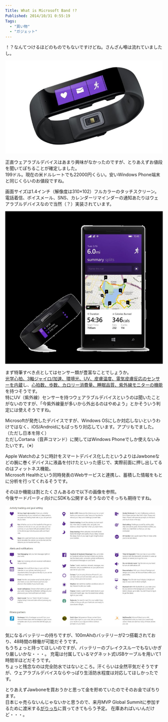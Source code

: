 ```yaml
---
Title: What is Microsoft Band !?
Published: 2014/10/31 0:55:19
Tags:
  - "買い物"
  - "ガジェット"
---
```

！？なんてつけるほどのものでもないですけどね。さんざん噂は流れていましたし。  

![](20141031001551.jpg) 

正直ウェアラブルデバイスはあまり興味がなかったのですが、とりあえずお値段を聞いてぽちることが確定しました。  
199ドル。現在の米ドルレートでも22000円くらい。安いWindows Phone端末と同じくらいのお値段ですね。

<!-- more -->

画面サイズは1.4インチ（解像度は310×102）フルカラーのタッチスクリーン。  
電話着信、ボイスメール、SNS、カレンダーリマインダーの通知あたりはウェアラブルデバイスなので当然（？）実装されています。

![](20141031000607.jpg) 

まず特筆すべき点としてはセンサー類が豊富なことでしょうか。  
[光学心拍、3軸ジャイロ/加速、環境光、UV、皮膚温度、電気皮膚反応のセンサーを内蔵](http://japanese.engadget.com/2014/10/30/microsoft-band-microsoft-health-windows/)し、[心拍数、歩数、カロリー消費量、睡眠品質、紫外線モニターの機能](http://www.itmedia.co.jp/enterprise/articles/1410/30/news110.html)を持つそうです。  
特にUV（紫外線）センサーを持つウェアラブルデバイスというのは聞いたことがないのですが、「今紫外線量が多いから外出るのはやめよう」とかそういう判定には使えそうですね。

Microsoftが発売したデバイスですが、Windows OSにしか対応しないというわけではなく、iOS/Androidにもばっちり対応しています。アプリもでました。（ただし日本を除く）  
ただしCortana（音声コマンド）に関してはWindows Phoneでしか使えないみたいです。（※）

Apple Watchのように時計をスマートデバイス化したというよりはJawboneなどの腕に巻くデバイスに液晶を付けたといった感じで、実際前面に押し出してるのはフィットネス機能。  
Microsoft Healthという同時発表のWebサービスと連携し、蓄積した情報をもとに分析を行ってくれるそうです。

そのほか機能は割とたくさんあるので以下の画像を参照。  
今後サードパーティ向けにSDKも公開するそうなのでそっちも期待ですね。

![](20141031003042.jpg) 

気になるバッテリーの持ちですが、100mAhのバッテリーが2つ搭載されており、48時間の稼働が可能だそうです。  
もうちょっと持ってほしいのですが、バッテリーのブレイクスルーでもないかぎり厳しいかな・・・。
充電は付属しているマグネット式USBケーブルを用いて1時間半ほどだそうです。  
ちょっと残念なのは完全防水ではないところ。汗くらいは全然平気だそうですが、ウェアラブルデバイスならやっぱり生活防水程度は対応してほしかったです。

とりあえずJawboneを買おうかと思って金を貯めていたのでそのお金でぽちります。  
日本じゃ売らないんじゃないかと思うので、来月MVP Global Summitに参加するために渡米する[がりっち](https://twitter.com/garicchi)に買ってきてもらう予定。
在庫あればいいんだけど・・・。
